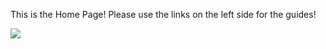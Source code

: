 This is the Home Page! Please use the links on the left side for the guides!



<img src="https://etc.usf.edu/clipart/68000/68037/68037_119_w1-6_s_lg.gif" >
